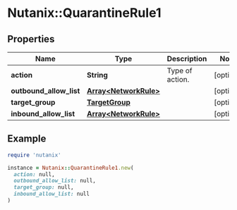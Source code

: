 # Nutanix::QuarantineRule1

## Properties

| Name | Type | Description | Notes |
| ---- | ---- | ----------- | ----- |
| **action** | **String** | Type of action. | [optional] |
| **outbound_allow_list** | [**Array&lt;NetworkRule&gt;**](NetworkRule.md) |  | [optional] |
| **target_group** | [**TargetGroup**](TargetGroup.md) |  | [optional] |
| **inbound_allow_list** | [**Array&lt;NetworkRule&gt;**](NetworkRule.md) |  | [optional] |

## Example

```ruby
require 'nutanix'

instance = Nutanix::QuarantineRule1.new(
  action: null,
  outbound_allow_list: null,
  target_group: null,
  inbound_allow_list: null
)
```

